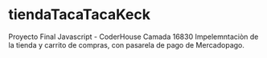 # tiendaTacaTacaKeck
Proyecto Final Javascript - CoderHouse 
Camada 16830 
Impelemntaciòn de la tienda y carrito de compras, con pasarela de pago de Mercadopago.

